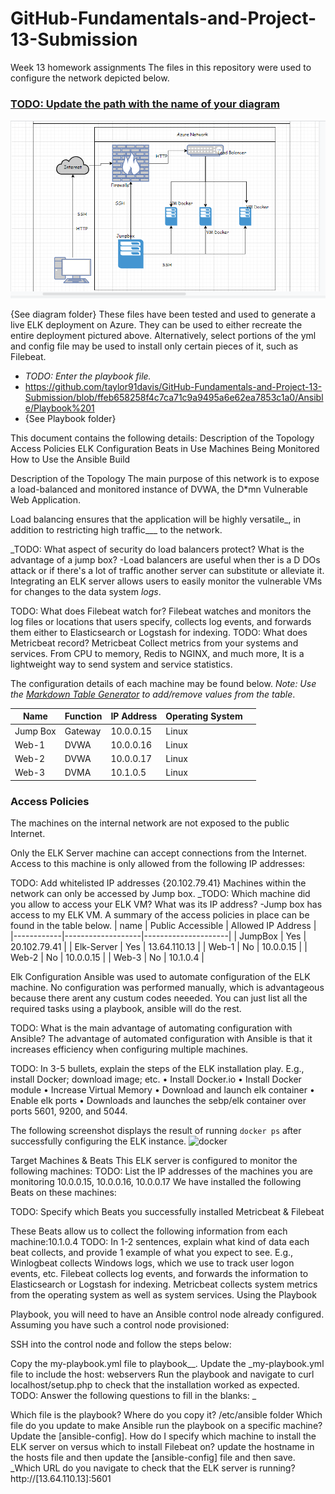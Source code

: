 # GitHub-Fundamentals-and-Project-13-Submission
Week 13 homework assignments
The files in this repository were used to configure the network depicted below.

### [TODO: Update the path with the name of your diagram](Images/diagram_filename.png)

![This is an image](https://github.com/taylor91davis/GitHub-Fundamentals-and-Project-13-Submission/blob/main/Diagram/Capture.PNG)

{See diagram folder}
These files have been tested and used to generate a live ELK deployment on Azure. They can be used to either recreate the entire deployment pictured above. Alternatively, select portions of the yml and config file may be used to install only certain pieces of it, such as Filebeat.

- _TODO: Enter the playbook file._
- https://github.com/taylor91davis/GitHub-Fundamentals-and-Project-13-Submission/blob/ffeb658258f4c7ca71c9a9495a6e62ea7853c1a0/Ansible/Playbook%201
- {See Playbook folder}

This document contains the following details:
Description of the Topology
Access Policies
ELK Configuration
Beats in Use
Machines Being Monitored
How to Use the Ansible Build

Description of the Topology
The main purpose of this network is to expose a load-balanced and monitored instance of DVWA, the D*mn Vulnerable Web Application.

Load balancing ensures that the application will be highly versatile_, in addition to restricting high traffic___ to the network.

_TODO: What aspect of security do load balancers protect? What is the advantage of a jump box?
-Load balancers are useful when ther is a D DOs attack or if there's a lot of traffic another server can substitute or alleviate it.
Integrating an ELK server allows users to easily monitor the vulnerable VMs for changes to the data system _logs_.

TODO: What does Filebeat watch for? 
Filebeat watches and monitors the log files or locations that users specify, collects log events, and forwards them either to Elasticsearch or Logstash for indexing.
TODO: What does Metricbeat record? 
Metricbeat Collect metrics from your systems and services. From CPU to memory, Redis to NGINX, and much more, It is a lightweight way to send system and service statistics.

The configuration details of each machine may be found below.
_Note: Use the [Markdown Table Generator](http://www.tablesgenerator.com/markdown_tables) to add/remove values from the table_.

| Name     | Function | IP Address | Operating System |   |
|----------|----------|------------|------------------|---|
| Jump Box | Gateway  | 10.0.0.15   | Linux            |   |
| Web-1    | DVWA     | 10.0.0.16   | Linux            |   |
| Web-2    | DVWA     | 10.0.0.17   | Linux            |   |
| Web-3    | DVMA     | 10.1.0.5  | Linux            |   |


### Access Policies
The machines on the internal network are not exposed to the public Internet.

Only the ELK Server machine can accept connections from the Internet. Access to this machine is only allowed from the following IP addresses:

TODO: Add whitelisted IP addresses {20.102.79.41}
Machines within the network can only be accessed by Jump box.
_TODO: Which machine did you allow to access your ELK VM? What was its IP address? -Jump box has access to my ELK VM.
A summary of the access policies in place can be found in the table below.
| name       | Public Accessible | Allowed IP Address  |
|------------|-------------------|---------------------|
| JumpBox    | Yes               | 20.102.79.41        |
| Elk-Server | Yes               | 13.64.110.13        |
| Web-1      | No                | 10.0.0.15           |
| Web-2      | No                | 10.0.0.15           |
| Web-3      | No                | 10.1.0.4            |

Elk Configuration
Ansible was used to automate configuration of the ELK machine. No configuration was performed manually, which is advantageous because there arent any custum codes neeeded. You can just list all the required tasks using a playbook, ansible will do the rest.

TODO: What is the main advantage of automating configuration with Ansible?
The advantage of automated configuration with Ansible is that it increases efficiency when configuring multiple machines.

TODO: In 3-5 bullets, explain the steps of the ELK installation play. E.g., install Docker; download image; etc.
• Install Docker.io 
• Install Docker module 
• Increase Virtual Memory 
• Download and launch elk container 
• Enable elk ports 
• Downloads and launches the sebp/elk container over ports 5601, 9200, and 5044.

The following screenshot displays the result of running `docker ps` after successfully configuring the ELK instance.
![docker](https://user-images.githubusercontent.com/90580899/148270036-11d1bcd4-2854-4a10-a7ec-e42e47e9c418.png)


Target Machines & Beats
This ELK server is configured to monitor the following machines:
TODO: List the IP addresses of the machines you are monitoring
10.0.0.15, 10.0.0.16, 10.0.0.17
We have installed the following Beats on these machines:

TODO: Specify which Beats you successfully installed
Metricbeat & Filebeat 

These Beats allow us to collect the following information from each machine:10.1.0.4 
TODO: In 1-2 sentences, explain what kind of data each beat collects, and provide 1 example of what you expect to see. E.g., Winlogbeat collects Windows logs, which we use to track user logon events, etc.
Filebeat collects log events, and forwards the information to Elasticsearch or Logstash for indexing.
Metricbeat collects system metrics from the operating system as well as system services.
Using the Playbook

Playbook, you will need to have an Ansible control node already configured. Assuming you have such a control node provisioned:

SSH into the control node and follow the steps below:

Copy the my-playbook.yml file to playbook__.
Update the _my-playbook.yml file to include the host: webservers
Run the playbook and navigate to curl localhost/setup.php to check that the installation worked as expected.
TODO: Answer the following questions to fill in the blanks: _

Which file is the playbook? Where do you copy it?
/etc/ansible folder
Which file do you update to make Ansible run the playbook on a specific machine? 
Update the [ansible-config].
How do I specify which machine to install the ELK server on versus which to install Filebeat on?
update the hostname in the hosts file and then update the [ansible-config] file and then save.
_Which URL do you navigate to check that the ELK server is running?
http://[13.64.110.13]:5601
